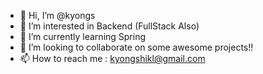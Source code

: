 - 👋 Hi, I’m @kyongs
- 👀 I’m interested in Backend (FullStack Also)
- 🌱 I’m currently learning Spring
- 💞️ I’m looking to collaborate on some awesome projects!!
- 📫 How to reach me : kyongshikl@gmail.com

<!---
kyongs/kyongs is a ✨ special ✨ repository because its `README.md` (this file) appears on your GitHub profile.
You can click the Preview link to take a look at your changes.
--->
